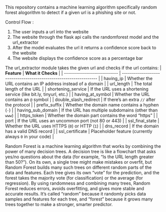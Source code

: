 This repository contains a machine learning algorithm specifically random forest alogorithm to detect if a given url is a phishing site or not.

Control Flow :
  1. The user inputs a url into the website
  2. The website through the flask api calls the randomforest model and the url_extractor
  3. After the model evaluates the url it returns a confidence score back to the website
  4. The website displays the confidence score as a percentage bar

The url_extractor module takes the given url and checks if the url contains:
| **Feature**                 | **What it Checks**                                                |
| --------------------------- | ----------------------------------------------------------------- |
| having_ip                   | Whether the URL contains an IP address instead of a domain        |
| url_length                  | The total length of the URL                                       |
| shortening_service          | If the URL uses a shortening service (like bit.ly, tinyurl, etc.) |
| having_at_symbol            | Whether the URL contains an `@` symbol                            |
| double_slash_redirect       | If there’s an extra `//` after the protocol                       |
| prefix_suffix               | Whether the domain name contains a hyphen (`-`)                   |
| having_sub_domain           | If the URL has multiple subdomains (other than `www`)             |
| https_token                 | Whether the domain part contains the word “https”                 |
| port                        | If the URL uses an uncommon port (not 80 or 443)                  |
| ssl_final_state             | Whether the URL uses HTTPS (`0`) or HTTP (`1`)                    |
| dns_record                  | If the domain has a valid DNS record                              |
| ssl_certificate             | Placeholder feature (currently always `0` in your code)           |

Random Forest is a machine learning algorithm that works by combining the power of many decision trees. A decision tree is like a flowchart that asks yes/no questions about the data (for example, “Is the URL length greater than 50?”). On its own, a single tree might make mistakes or overfit, but Random Forest builds many such trees on different random parts of the data and features. Each tree gives its own “vote” for the prediction, and the forest takes the majority vote (for classification) or the average (for regression). By using randomness and combining many trees, Random Forest reduces errors, avoids overfitting, and gives more stable and accurate results. It’s called “random” because it randomly picks data samples and features for each tree, and “forest” because it grows many trees together to make a stronger, smarter predictor.
    



